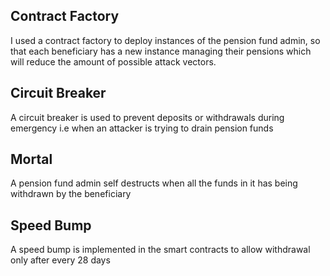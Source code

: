 ## Contract Factory
I used a contract factory to deploy instances of the pension fund admin, so that each beneficiary has a new instance managing their pensions which will reduce the amount of possible attack vectors.

## Circuit Breaker
A circuit breaker is used to prevent deposits or withdrawals during emergency i.e when an attacker is trying to drain pension funds

## Mortal
A pension fund admin self destructs when all the funds in it has being withdrawn by the beneficiary

## Speed Bump
A speed bump is implemented in the smart contracts to allow withdrawal only after every 28 days

